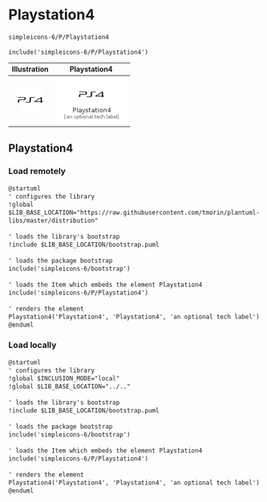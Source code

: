 # Playstation4


```text
simpleicons-6/P/Playstation4
```

```text
include('simpleicons-6/P/Playstation4')
```



| Illustration | Playstation4 |
| :---: | :---: |
| ![illustration for Illustration](../../simpleicons-6/P/Playstation4.png) | ![illustration for Playstation4](../../simpleicons-6/P/Playstation4.Local.png) |




## Playstation4

### Load remotely
```plantuml
@startuml
' configures the library
!global $LIB_BASE_LOCATION="https://raw.githubusercontent.com/tmorin/plantuml-libs/master/distribution"

' loads the library's bootstrap
!include $LIB_BASE_LOCATION/bootstrap.puml

' loads the package bootstrap
include('simpleicons-6/bootstrap')

' loads the Item which embeds the element Playstation4
include('simpleicons-6/P/Playstation4')

' renders the element
Playstation4('Playstation4', 'Playstation4', 'an optional tech label')
@enduml
```

### Load locally
```plantuml
@startuml
' configures the library
!global $INCLUSION_MODE="local"
!global $LIB_BASE_LOCATION="../.."

' loads the library's bootstrap
!include $LIB_BASE_LOCATION/bootstrap.puml

' loads the package bootstrap
include('simpleicons-6/bootstrap')

' loads the Item which embeds the element Playstation4
include('simpleicons-6/P/Playstation4')

' renders the element
Playstation4('Playstation4', 'Playstation4', 'an optional tech label')
@enduml
```

